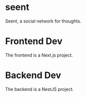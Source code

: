 # seent

Seent, a social network for thoughts.

# Frontend Dev

The frontend is a Next.js project.

# Backend Dev

The backend is a NestJS project.
